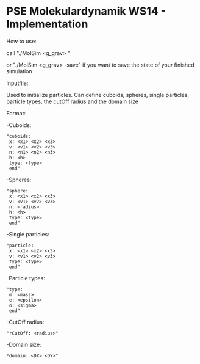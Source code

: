 PSE Molekulardynamik WS14 - Implementation
=======

How to use:

call "./MolSim <inputfile> <endTime> <deltaTime> <g_grav> <initialTemp>"

or "./MolSim <inputfile> <endTime> <deltaTime> <g_grav> <initialTemp> -save" if you want to save the state of your finished simulation

Inputfile:

Used to initialize particles. Can define cuboids, spheres, single particles, particle types, the cutOff radius and the domain size


Format:

-Cuboids:

	"cuboids:
	 x: <x1> <x2> <x3>
	 v: <v1> <v2> <v3>
	 n: <n1> <n2> <n3>
	 h: <h>
	 type: <type>
	 end"
	
-Spheres:

	"sphere:
	 x: <x1> <x2> <x3>
	 v: <v1> <v2> <v3>
	 n: <radius>
	 h: <h>
	 type: <type>
	 end"

-Single particles:

	"particle:
	 x: <x1> <x2> <x3>
	 v: <v1> <v2> <v3>
	 type: <type>
	 end"
	 
-Particle types:

	"type:
	 m: <mass>
	 e: <epsilon>
	 o: <sigma>
	 end"
	 
-CutOff radius:

	"rCutOff: <radius>"
	
-Domain size:

	*domain: <DX> <DY>"
		
			 
			 
